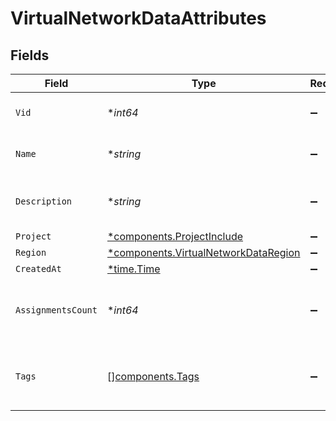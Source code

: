 # VirtualNetworkDataAttributes


## Fields

| Field                                                                                       | Type                                                                                        | Required                                                                                    | Description                                                                                 |
| ------------------------------------------------------------------------------------------- | ------------------------------------------------------------------------------------------- | ------------------------------------------------------------------------------------------- | ------------------------------------------------------------------------------------------- |
| `Vid`                                                                                       | **int64*                                                                                    | :heavy_minus_sign:                                                                          | vlan ID of the virtual network                                                              |
| `Name`                                                                                      | **string*                                                                                   | :heavy_minus_sign:                                                                          | Name of the virtual network                                                                 |
| `Description`                                                                               | **string*                                                                                   | :heavy_minus_sign:                                                                          | Description of the virtual network                                                          |
| `Project`                                                                                   | [*components.ProjectInclude](../../models/components/projectinclude.md)                     | :heavy_minus_sign:                                                                          | N/A                                                                                         |
| `Region`                                                                                    | [*components.VirtualNetworkDataRegion](../../models/components/virtualnetworkdataregion.md) | :heavy_minus_sign:                                                                          | N/A                                                                                         |
| `CreatedAt`                                                                                 | [*time.Time](https://pkg.go.dev/time#Time)                                                  | :heavy_minus_sign:                                                                          | N/A                                                                                         |
| `AssignmentsCount`                                                                          | **int64*                                                                                    | :heavy_minus_sign:                                                                          | Amount of devices assigned to the virtual network                                           |
| `Tags`                                                                                      | [][components.Tags](../../models/components/tags.md)                                        | :heavy_minus_sign:                                                                          | Tags associated with the virtual network                                                    |